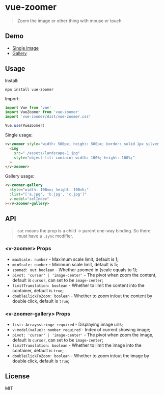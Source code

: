 # vue-zoomer

> Zoom the image or other thing with mouse or touch

## Demo

- [Single Image](https://unpkg.com/vue-zoomer/demo/basic.html)
- [Gallery](https://unpkg.com/vue-zoomer/demo/gallery.html)

## Usage

Install:

```
npm install vue-zoomer
```

Import:

```js
import Vue from 'vue'
import VueZoomer from 'vue-zoomer'
import 'vue-zoomer/dist/vue-zoomer.css'

Vue.use(VueZoomer)
```

Single usage:

```html
<v-zoomer style="width: 500px; height: 500px; border: solid 1px silver;">
  <img
    src="./assets/landscape-1.jpg"
    style="object-fit: contain; width: 100%; height: 100%;"
  >
</v-zoomer>
```

Gallery usage:

```html
<v-zoomer-gallery
  style="width: 100vw; height: 100vh;"
  :list="['a.jpg', 'b.jpg', 'c.jpg']"
  v-model="selIndex"
></v-zoomer-gallery>
```

## API

> `out` means the prop is a child -> parent one-way binding. So there must have a `.sync` modifier.

### &lt;v-zoomer&gt; Props

- `maxScale: number` - Maximum scale limit, default is 1;
- `minScale: number` - Minimum scale limit, default is 5;
- `zoomed: out boolean` - Whether zoomed in (scale equals to 1);
- `pivot: 'cursor' | 'image-center'` - The pivot when zoom the content, default is `cursor`, can set to be `image-center`;
- `limitTranslation: boolean` - Whether to limit the content into the container, default is `true`;
- `doubleClickToZoom: boolean` - Whether to zoom in/out the content by double click, default is `true`;

### &lt;v-zoomer-gallery&gt; Props

- `list: Array<string> required` - Displaying image urls;
- `v-model(value): number required` - Index of current showing image;
- `pivot: 'cursor' | 'image-center'` - The pivot when zoom the image, default is `cursor`, can set to be `image-center`;
- `limitTranslation: boolean` - Whether to limit the image into the container, default is `true`;
- `doubleClickToZoom: boolean` - Whether to zoom in/out the image by double click, default is `true`;

## License

MIT
